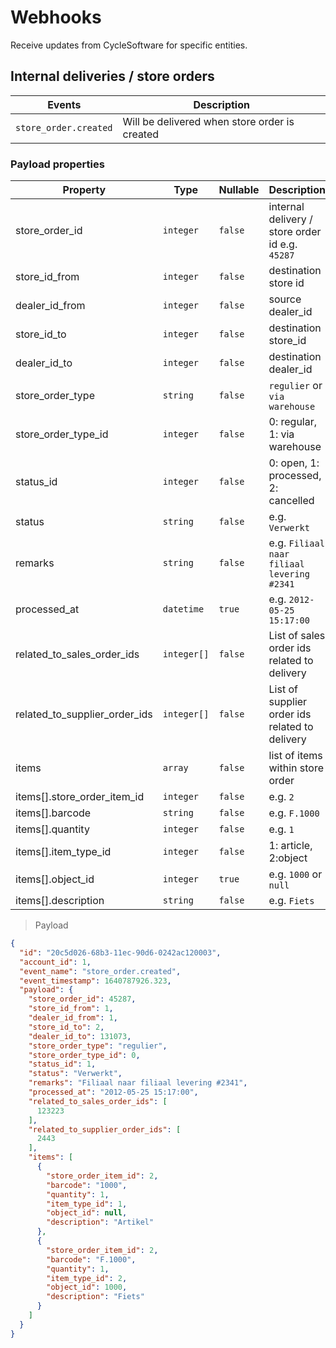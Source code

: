 # Webhooks #

Receive updates from CycleSoftware for specific entities.

## Internal deliveries / store orders ##

| Events                | Description                                   |
|-----------------------|-----------------------------------------------|
| `store_order.created` | Will be delivered when store order is created |

### Payload properties ###

| Property                      | Type        | Nullable | Description                                     |
|-------------------------------|-------------|----------|-------------------------------------------------|
| store_order_id                | `integer`   | `false`  | internal delivery / store order id e.g. `45287` |
| store_id_from                 | `integer`   | `false`  | destination store id                            |
| dealer_id_from                | `integer`   | `false`  | source dealer_id                                |
| store_id_to                   | `integer`   | `false`  | destination store_id                            |
| dealer_id_to                  | `integer`   | `false`  | destination dealer_id                           |
| store_order_type              | `string`    | `false`  | `regulier` or `via warehouse`                   |
| store_order_type_id           | `integer`   | `false`  | 0: regular, 1: via warehouse                    |
| status_id                     | `integer`   | `false`  | 0: open, 1: processed, 2: cancelled             |
| status                        | `string`    | `false`  | e.g. `Verwerkt`                                 |
| remarks                       | `string`    | `false`  | e.g. `Filiaal naar filiaal levering #2341`      |
| processed_at                  | `datetime`  | `true`   | e.g. `2012-05-25 15:17:00`                      |
| related_to_sales_order_ids    | `integer[]` | `false`  | List of sales order ids related to delivery     |
| related_to_supplier_order_ids | `integer[]` | `false`  | List of supplier order ids related to delivery  |
| items                         | `array`     | `false`  | list of items within store order                |
| items[].store_order_item_id   | `integer`   | `false`  | e.g. `2`                                        |
| items[].barcode               | `string`    | `false`  | e.g. `F.1000`                                   |
| items[].quantity              | `integer`   | `false`  | e.g. `1`                                        |
| items[].item_type_id          | `integer`   | `false`  | 1: article, 2:object                            |
| items[].object_id             | `integer`   | `true`   | e.g. `1000` or `null`                           |
| items[].description           | `string`    | `false`  | e.g. `Fiets`                                    |

> Payload

```json
{
  "id": "20c5d026-68b3-11ec-90d6-0242ac120003",
  "account_id": 1,
  "event_name": "store_order.created",
  "event_timestamp": 1640787926.323,
  "payload": {
    "store_order_id": 45287,
    "store_id_from": 1,
    "dealer_id_from": 1,
    "store_id_to": 2,
    "dealer_id_to": 131073,
    "store_order_type": "regulier",
    "store_order_type_id": 0,
    "status_id": 1,
    "status": "Verwerkt",
    "remarks": "Filiaal naar filiaal levering #2341",
    "processed_at": "2012-05-25 15:17:00",
    "related_to_sales_order_ids": [
      123223
    ],
    "related_to_supplier_order_ids": [
      2443
    ],
    "items": [
      {
        "store_order_item_id": 2,
        "barcode": "1000",
        "quantity": 1,
        "item_type_id": 1,
        "object_id": null,
        "description": "Artikel"
      },
      {
        "store_order_item_id": 2,
        "barcode": "F.1000",
        "quantity": 1,
        "item_type_id": 2,
        "object_id": 1000,
        "description": "Fiets"
      }
    ]
  }
}
```
